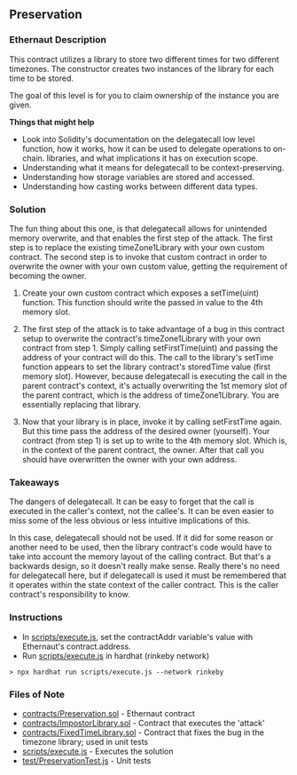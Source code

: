 ## Preservation

### Ethernaut Description
This contract utilizes a library to store two different times for two different timezones. The constructor creates two instances of the library for each time to be stored.

The goal of this level is for you to claim ownership of the instance you are given.

**Things that might help**

- Look into Solidity's documentation on the delegatecall low level function, how it works, how it can be used to delegate operations to on-chain. libraries, and what implications it has on execution scope.
- Understanding what it means for delegatecall to be context-preserving.
- Understanding how storage variables are stored and accessed.
- Understanding how casting works between different data types.

### Solution 
The fun thing about this one, is that delegatecall allows for unintended memory overwrite, and that enables the first step of the attack. The first step is to replace the existing timeZone1Library with your own custom contract. The second step is to invoke that custom contract in order to overwrite the owner with your own custom value, getting the requirement of becoming the owner. 

1. Create your own custom contract which exposes a setTime(uint) function. This function should write the passed in value to the 4th memory slot. 

2. The first step of the attack is to take advantage of a bug in this contract setup to overwrite the contract's timeZone1Library with your own contract from step 1. Simply calling setFirstTime(uint) and passing the address of your contract will do this. The call to the library's setTime function appears to set the library contract's storedTime value (first memory slot). However, because delegatecall is executing the call in the parent contract's context, it's actually overwriting the 1st memory slot of the parent contract, which is the address of timeZone1Library. You are essentially replacing that library. 

3. Now that your library is in place, invoke it by calling setFirstTime again. But this time pass the address of the desired owner (yourself). Your contract (from step 1) is set up to write to the 4th memory slot. Which is, in the context of the parent contract, the owner. After that call you should have overwritten the owner with your own address. 

### Takeaways
The dangers of delegatecall. It can be easy to forget that the call is executed in the caller's context, not the callee's. It can be even easier to miss some of the less obvious or less intuitive implications of this. 

In this case, delegatecall should not be used. If it did for some reason or another need to be used, then the library contract's code would have to take into account the memory layout of the calling contract. But that's a backwards design, so it doesn't really make sense. Really there's no need for delegatecall here, but if delegatecall is used it must be remembered that it operates within the state context of the caller contract. This is the caller contract's responsibility to know. 

### Instructions
- In [scripts/execute.js](scripts/execute.js), set the contractAddr variable's value with Ethernaut's contract.address. 
- Run [scripts/execute.js](scripts/execute.js) in hardhat (rinkeby network)

`> npx hardhat run scripts/execute.js --network rinkeby`

### Files of Note
- [contracts/Preservation.sol](contracts/Preservation.sol) - Ethernaut contract
- [contracts/ImpostorLibrary.sol](contracts/ImpostorLibrary.sol) - Contract that executes the 'attack'
- [contracts/FixedTimeLibrary.sol](contracts/FixedTimeLibrary.sol) - Contract that fixes the bug in the timezone library; used in unit tests 
- [scripts/execute.js](scripts/execute.js) - Executes the solution 
- [test/PreservationTest.js](test/PreservationTest.js) - Unit tests 

